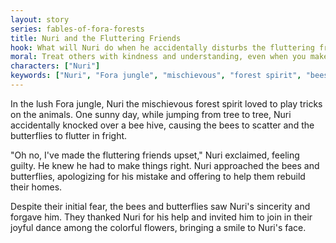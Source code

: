 ```yaml
---
layout: story
series: fables-of-fora-forests
title: Nuri and the Fluttering Friends
hook: What will Nuri do when he accidentally disturbs the fluttering friends in the Fora jungle?
moral: Treat others with kindness and understanding, even when you make mistakes.
characters: ["Nuri"]
keywords: ["Nuri", "Fora jungle", "mischievous", "forest spirit", "bees", "butterflies", "apologize", "sincerity", "forgiveness", "colorful flowers"]
---
```


In the lush Fora jungle, Nuri the mischievous forest spirit loved to play tricks on the animals. One sunny day, while jumping from tree to tree, Nuri accidentally knocked over a bee hive, causing the bees to scatter and the butterflies to flutter in fright.

"Oh no, I've made the fluttering friends upset," Nuri exclaimed, feeling guilty. He knew he had to make things right. Nuri approached the bees and butterflies, apologizing for his mistake and offering to help them rebuild their homes.

Despite their initial fear, the bees and butterflies saw Nuri's sincerity and forgave him. They thanked Nuri for his help and invited him to join in their joyful dance among the colorful flowers, bringing a smile to Nuri's face.
